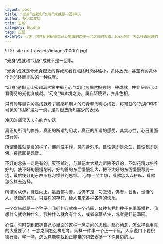 ```yaml
---
layout: post
title: “光身”成就和“幻身”成就是一回事吗?
author: 多识仁波切
trim: 王盼
category: buddha
tags: 正信
excerpt: 心性，时时刻刻把握自己心里面的这种一念之间的思维。起心动念，怎么样善用真的太重要了！ 一念之间怎么样思考，同样一件事一个正一个反。人家说口下要积德行善，学一学，怎么样能够找到正能量的词去表扬一下你身边的人。
---
```


![]({{ site.url }}/assets/images/00001.jpg)

“光身”成就和“幻身”成就不是一回事。

“光身”成就是修光身密法的得成就者在临终时肉体缩小，灵体放光，甚至有的灵体化为光体而消失的一种成就。

“幻身”是指无上密圆满次第中细分心气幻化为佛陀报身的一种成就，并非俗眼可以看得见的光化身成就。“幻身”如梦境之身，属自证境界，并非色相。

只有同等层次的高成就者才能感知别人的幻身和光明心成就。将可见的“光身”和不可见的“幻身”混为一谈，是对密法所知甚少的表现。

净因法师深入人心的六句话

真正的所谓的修养，真正的所谓的用功，真正的所谓的感受，其实心性，心田里面进行的。

所谓佛性就是善的种子。佛向性中作，莫向身外求。自性迷即是众生，自性觉即是佛。慈悲即是观音。

不好的念头一定是有的，灭不掉的，与其花太大精力断除不好的，不如花精力培养好的，使不好的慢慢削弱，好的善的东西慢慢壮大，把不太好的东西慢慢移到一边，最后使好的东西形成习惯性的思维。 心像一个土壤，看你怎么去耕耘，看你怎么样去选择。

所谓的成佛，就是向上，最后都向善，成佛不是一句空话，佛者，觉也，觉悟的人。觉悟的意思，只要你的存在，给人带来各种各样的快乐。

一个念头就是一个种子，我们的心就像一个花园，各种各样的种子在里面播种，我想什么就会种什么，我种什么就会有什么，或者杂草丛生，或者是鲜花满园。

心性，时时刻刻把握自己心里面的这种一念之间的思维。起心动念，怎么样善用真的太重要了！ 一念之间怎么样思考，同样一件事一个正一个反。人家说口下要积德行善，学一学，怎么样能够找到正能量的词去表扬一下你身边的人。
